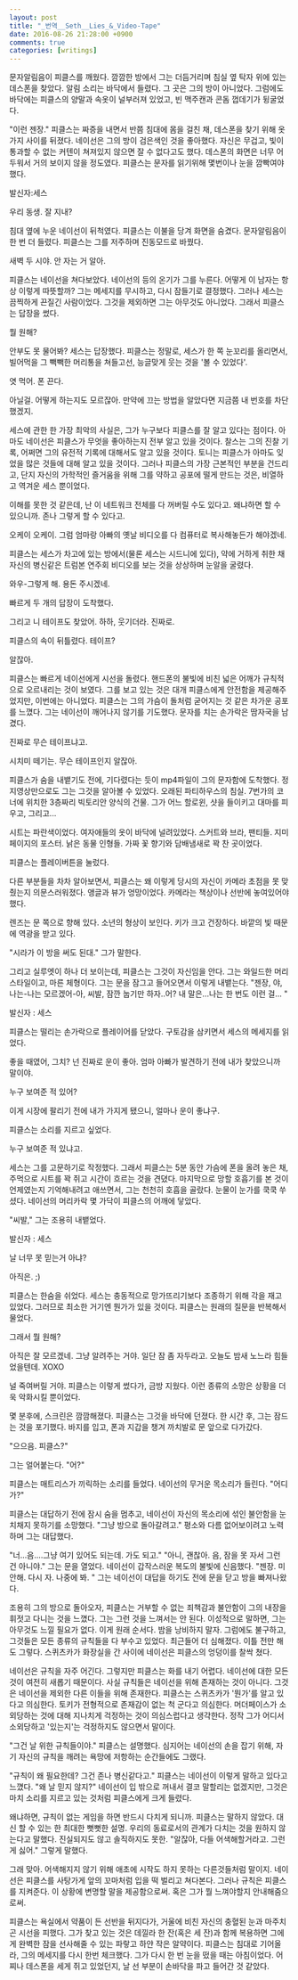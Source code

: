 ```yaml
---
layout: post
title: "_번역__Seth__Lies_&_Video-Tape"
date: 2016-08-26 21:28:00 +0900
comments: true 
categories: [writings] 
---
```




문자알림음이 피클스를 깨웠다. 깜깜한 방에서 그는 더듬거리며 침실 옆 탁자 위에 있는 데스폰을 찾았다. 알림 소리는 바닥에서 들렸다. 그 곳은 그의 방이 아니었다. 그럼에도 바닥에는 피클스의 양말과 속옷이 널부러져 있었고, 빈 맥주캔과 콘돔 껍데기가 뒹굴었다. 

"이런 젠장." 피클스는 짜증을 내면서 반쯤 침대에 몸을 걸친 채, 데스폰을 찾기 위해 옷가지 사이를 뒤졌다. 네이선은 그의 방이 검은색인 것을 좋아했다. 자신은 무겁고, 빛이 통과할 수 없는 커텐이 쳐져있지 않으면 잘 수 없다고도 했다. 데스폰의 화면은 너무 어두워서 거의 보이지 않을 정도였다. 피클스는 문자를 읽기위해 몇번이나 눈을 깜빡여야 했다.


발신자:세스 

우리 동생.
잘 지내?


침대 옆에 누운 네이선이 뒤척였다. 피클스는 이불을 당겨 화면을 숨겼다. 문자알림음이 한 번 더 들렸다. 피클스는 그를 저주하며 진동모드로 바꿨다.


새벽 두 시야. 안 자는 거 알아.


피클스는 네이선을 쳐다보았다. 네이선의 등의 온기가 그를 누른다. 어떻게 이 남자는 항상 이렇게 따뜻할까? 그는 메세지를 무시하고, 다시 잠들기로 결정했다. 그러나 세스는 끔찍하게 끈질긴 사람이었다. 그것을 제외하면 그는 아무것도 아니었다. 그래서 피클스는 답장을 썼다.


뭘 원해?


안부도 못 물어봐? 세스는 답장했다. 피클스는 정말로, 세스가 한 쪽 눈꼬리를 올리면서, 빌어먹을 그 빽빽한 머리통을 쳐들고선, 능글맞게 웃는 것을 '볼 수 있었다'. 


엿 먹어. 폰 끈다. 

아닐걸. 어떻게 하는지도 모르잖아.
만약에 끄는 방법을 알았다면 지금쯤 내 번호를 차단했겠지.


세스에 관한 한 가장 최악의 사실은, 그가 누구보다 피클스를 잘 알고 있다는 점이다. 아마도 네이선은 피클스가 무엇을 좋아하는지 전부 알고 있을 것이다. 찰스는 그의 진찰 기록, 어쩌면 그의 유전적 기록에 대해서도 알고 있을 것이다. 토니는 피클스가 아마도 잊었을 많은 것들에 대해 알고 있을 것이다. 그러나 피클스의 가장 근본적인 부분을 건드리고, 단지 자신의 가학적인 즐거움을 위해 그를 약하고 공포에 떨게 만드는 것은, 비열하고 역겨운 세스 뿐이었다. 


이해를 못한 것 같은데, 난 이 네트워크 전체를 다 꺼버릴 수도 있다고.
왜냐하면 할 수 있으니까.
존나 그렇게 할 수 있다고.

오케이 오케이.
그럼 엄마랑 아빠의 옛날 비디오를 다 컴퓨터로 복사해놓든가 해야겠네.


피클스는 세스가 차고에 있는 방에서(물론 세스는 시드니에 있다), 약에 거하게 취한 채 자신의 병신같은 트럼본 연주회 비디오를 보는 것을 상상하며 눈알을 굴렸다. 


와우-그렇게 해. 용돈 주시겠네.


빠르게 두 개의 답장이 도착했다.


그리고 니 테이프도 찾았어.
하하, 웃기더라. 진짜로.


피클스의 속이 뒤틀렸다. 테이프?


알잖아. 


피클스는 빠르게 네이선에게 시선을 돌렸다. 핸드폰의 불빛에 비친 넓은 어깨가 규칙적으로 오르내리는 것이 보였다. 그를 보고 있는 것은 대개 피클스에게 안전함을 제공해주었지만, 이번에는 아니었다. 피클스는 그의 가슴이 돌처럼 굳어지는 것 같은 차가운 공포를 느꼈다. 그는 네이선이 깨어나지 않기를 기도했다. 문자를 치는 손가락은 땀자국을 남겼다.


진짜로 무슨 테이프냐고.

시치미 떼기는.
무슨 테이프인지 알잖아.


피클스가 숨을 내뱉기도 전에, 기다렸다는 듯이 mp4파일이 그의 문자함에 도착했다. 정지영상만으로도 그는 그것을 알아볼 수 있었다. 오래된 파티하우스의 침실. 7번가의 코너에 위치한 3층짜리 빅토리안 양식의 건물. 그가 어느 할로윈, 샷을 들이키고 대마를 피우고, 그리고...

시트는 파란색이었다. 여자애들의 옷이 바닥에 널려있었다. 스커트와 브라, 팬티들. 지미 페이지의 포스터. 낡은 동물 인형들. 가짜 꽃 향기와 담배냄새로 꽉 찬 곳이었다. 

피클스는 플레이버튼을 눌렀다.

다른 부분들을 차차 알아보면서, 피클스는 왜 이렇게 당시의 자신이 카메라 초점을 못 맞췄는지 의문스러워졌다. 앵글과 뷰가 엉망이었다. 카메라는 책상이나 선반에 놓여있어야 했다.

렌즈는 문 쪽으로 향해 있다. 소년의 형상이 보인다. 키가 크고 건장하다. 바깥의 빛 때문에 역광을 받고 있다.

"시라가 이 방을 써도 된대." 그가 말한다.

그리고 실루엣이 하나 더 보이는데, 피클스는 그것이 자신임을 안다. 그는 와일드한 머리스타일이고, 마른 체형이다. 그는 문을 잠그고 들어오면서 이렇게 내뱉는다. "젠장, 야, 나는-나는 모르겠어-아, 씨발, 잠깐 눕기만 하자..어? 내 말은...나는 한 번도 이런 걸... "


발신자 : 세스


피클스는 떨리는 손가락으로 플레이어를 닫았다. 구토감을 삼키면서 세스의 메세지를 읽었다.


좋을 때였어, 그치?
넌 진짜로 운이 좋아. 엄마 아빠가 발견하기 전에 내가 찾았으니까 말이야.

누구 보여준 적 있어?

이게 시장에 팔리기 전에 내가 가지게 됐으니, 얼마나 운이 좋냐구.


피클스는 소리를 지르고 싶었다.


누구 보여준 적 있냐고.


세스는 그를 고문하기로 작정했다. 그래서 피클스는 5분 동안 가슴에 폰을 올려 놓은 채, 주먹으로 시트를 꽉 쥐고 시간이 흐르는 것을 견뎠다. 마지막으로 망할 호흡기를 본 것이 언제였는지 기억해내려고 애쓰면서, 그는 천천히 호흡을 골랐다. 눈물이 눈가를 쿡쿡 쑤셨다. 네이선의 머리카락 몇 가닥이 피클스의 어깨에 닿았다. 

"씨발," 그는 조용히 내뱉었다. 


발신자 : 세스

날 너무 못 믿는거 아냐? 

아직은. ;)


피클스는 한숨을 쉬었다. 세스는 충동적으로 망가뜨리기보다 조종하기 위해 각을 재고 있었다. 그러므로 최소한 거기엔 뭔가가 있을 것이다. 피클스는 원래의 질문을 반복해서 물었다.


그래서 뭘 원해?

아직은 잘 모르겠네.
그냥 알려주는 거야.
일단 잠 좀 자두라고.
오늘도 밤새 노느라 힘들었을텐데.
XOXO


널 죽여버릴 거야. 피클스는 이렇게 썼다가, 금방 지웠다. 이런 종류의 소망은 상황을 더욱 악화시킬 뿐이었다. 

몇 분후에, 스크린은 깜깜해졌다. 피클스는 그것을 바닥에 던졌다. 한 시간 후, 그는 잠드는 것을 포기했다. 바지를 입고, 폰과 지갑을 챙겨 까치발로 문 앞으로 다가갔다.


"으으음. 피클스?"

그는 얼어붙는다. "어?"

피클스는 매트리스가 끼릭하는 소리를 들었다. 네이선의 무거운 목소리가 들린다. "어디 가?"

피클스는 대답하기 전에 잠시 숨을 멈추고, 네이선이 자신의 목소리에 섞인 불안함을 눈치채지 못하기를 소망했다. "그냥 방으로 돌아갈려고." 평소와 다름 없어보이려고 노력하며 그는 대답했다.

"너...음....그냥 여기 있어도 되는데. 가도 되고."
"아니, 괜찮아. 음, 잠을 못 자서 그런 건 아니야." 그는 문을 열었다. 네이선이 갑작스러운 복도의 불빛에 신음했다. "젠장. 미안해. 다시 자. 나중에 봐. " 그는 네이선이 대답을 하기도 전에 문을 닫고 방을 빠져나왔다.

조용히 그의 방으로 돌아오자, 피클스는 거부할 수 없는 죄책감과 불안함이 그의 내장을 휘젓고 다니는 것을 느꼈다. 그는 그런 것을 느껴서는 안 된다. 이성적으로 말하면, 그는 아무것도 느낄 필요가 없다. 이게 원래 순서다. 밤을 낭비하지 말자. 그럼에도 불구하고, 그것들은 모든 종류의 규칙들을 다 부수고 있었다. 최근들어 더 심해졌다. 이틀 전만 해도 그렇다. 스퀴츠카가 화장실을 간 사이에 네이선은 피클스의 엉덩이를 찰싹 쳤다. 

네이선은 규칙을 자주 어긴다. 그렇지만 피클스는 화를 내기 어렵다. 네이선에 대한 모든 것이 여전히 새롭기 때문이다. 사실 규칙들은 네이선을 위해 존재하는 것이 아니다. 그것은 네이선을 제외한 다른 이들을 위해 존재한다. 피클스는 스퀴츠카가 '뭔가'를 알고 있다고 의심한다. 토키가 전형적으로 존재감이 없는 척 군다고 의심한다. 머더페이스가 소외당하는 것에 대해 지나치게 걱정하는 것이 의심스럽다고 생각한다. 정작 그가 어디서 소외당하고 '있는지'는 걱정하지도 않으면서 말이다. 

"그건 날 위한 규칙들이야." 피클스는 설명했다. 심지어는 네이선의 손을 잡기 위해, 자기 자신의 규칙을 깨려는 욕망에 저항하는 순간들에도 그랬다.

"규칙이 왜 필요한데? 그건 존나 병신같다고." 피클스는 네이선이 이렇게 말하고 있다고 느꼈다. "왜 날 믿지 않지?" 네이선이 입 밖으로 꺼내서 결코 말할리는 없겠지만, 그것은 마치 소리를 지르고 있는 것처럼 피클스에게 크게 들렸다.

왜냐하면, 규칙이 없는 게임을 하면 반드시 다치게 되니까. 피클스는 말하지 않았다. 대신 할 수 있는 한 최대한 뻣뻣한 설명. 우리의 동료로서의 관계가 다치는 것을 원하지 않는다고 말했다. 진실되지도 않고 솔직하지도 못한. "알잖아, 다들 어색해할거라고. 그런게 싫어." 그렇게 말했다.

그래 맞아. 어색해지지 않기 위해 애초에 시작도 하지 못하는 다른것들처럼 말이지. 네이선은 피클스를 사탕가게 앞의 꼬마처럼 입을 떡 벌리고 쳐다본다. 그러나 규칙은 피클스를 지켜준다. 이 상황에 변명할 말을 제공함으로써. 혹은 그가 뭘 느껴야할지 안내해줌으로써.

피클스는 욕실에서 약품이 든 선반을 뒤지다가, 거울에 비친 자신의 충혈된 눈과 마주치곤 시선을 피했다. 그가 찾고 있는 것은 데낄라 한 잔(혹은 세 잔)과 함께 복용하면 그에게 완벽한 잠을 선사해줄 수 있는 파랗고 하얀 작은 알약이다. 피클스는 침대로 기어올라, 그의 메세지를 다시 한번 체크했다. 그가 다시 한 번 눈을 떴을 때는 아침이었다. 어찌나 데스폰을 세게 쥐고 있었던지, 날 선 부분이 손바닥을 파고 들어간 것 같았다.
